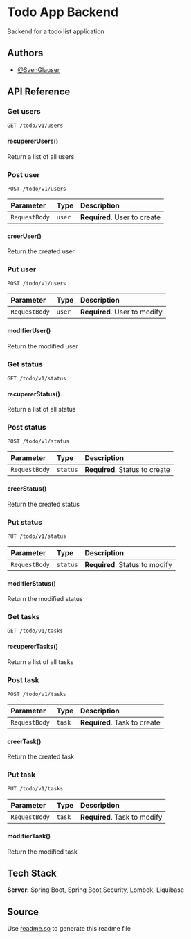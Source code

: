 
# Todo App Backend

Backend for a todo list application


## Authors

- [@SvenGlauser](https://www.github.com/svenglauser)


## API Reference

### Get users

```http
GET /todo/v1/users
```

#### recupererUsers()

Return a list of all users

### Post user

```http
POST /todo/v1/users
```

| Parameter     | Type   | Description                  |
|:--------------|:-------|:-----------------------------|
| `RequestBody` | `user` | **Required**. User to create |

#### creerUser()

Return the created user

### Put user

```http
POST /todo/v1/users
```

| Parameter     | Type   | Description                  |
|:--------------|:-------|:-----------------------------|
| `RequestBody` | `user` | **Required**. User to modify |

#### modifierUser()

Return the modified user

### Get status

```http
GET /todo/v1/status
```

#### recupererStatus()

Return a list of all status

### Post status

```http
POST /todo/v1/status
```

| Parameter     | Type     | Description                    |
|:--------------|:---------|:-------------------------------|
| `RequestBody` | `status` | **Required**. Status to create |

#### creerStatus()

Return the created status

### Put status

```http
PUT /todo/v1/status
```

| Parameter     | Type     | Description                    |
|:--------------|:---------|:-------------------------------|
| `RequestBody` | `status` | **Required**. Status to modify |

#### modifierStatus()

Return the modified status

### Get tasks

```http
GET /todo/v1/tasks
```

#### recupererTasks()

Return a list of all tasks

### Post task

```http
POST /todo/v1/tasks
```

| Parameter     | Type   | Description                  |
|:--------------|:-------|:-----------------------------|
| `RequestBody` | `task` | **Required**. Task to create |

#### creerTask()

Return the created task

### Put task

```http
PUT /todo/v1/tasks
```

| Parameter     | Type   | Description                  |
|:--------------|:-------|:-----------------------------|
| `RequestBody` | `task` | **Required**. Task to modify |

#### modifierTask()

Return the modified task

## Tech Stack

**Server:** Spring Boot, Spring Boot Security, Lombok, Liquibase


## Source

Use [readme.so](https://readme.so/editor) to generate this readme file

